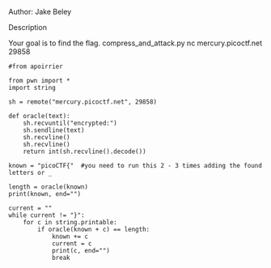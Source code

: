 Author: Jake Beley

Description

Your goal is to find the flag. compress_and_attack.py nc mercury.picoctf.net 29858

```
#from apoirrier

from pwn import *
import string

sh = remote("mercury.picoctf.net", 29858)

def oracle(text):
    sh.recvuntil("encrypted:")
    sh.sendline(text)
    sh.recvline()
    sh.recvline()
    return int(sh.recvline().decode())

known = "picoCTF{"  #you need to run this 2 - 3 times adding the found letters or _

length = oracle(known)
print(known, end="")

current = ""
while current != "}":
    for c in string.printable:
        if oracle(known + c) == length:
            known += c
            current = c
            print(c, end="")
            break
```
